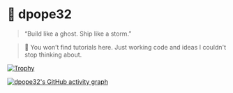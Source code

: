 # 🧠 dpope32

> “Build like a ghost. Ship like a storm.”

> 📍 You won’t find tutorials here. Just working code and ideas I couldn't stop thinking about.

[![Trophy](https://github-profile-trophy.vercel.app/?username=dpope32&theme=chalk&column=-1)](https://github.com/ryo-ma/github-profile-trophy)


[![dpope32's GitHub activity graph](https://github-readme-activity-graph.vercel.app/graph?username=dpope32&theme=github-compact&hide_border=true)](https://github.com/Ashutosh00710/github-readme-activity-graph)
